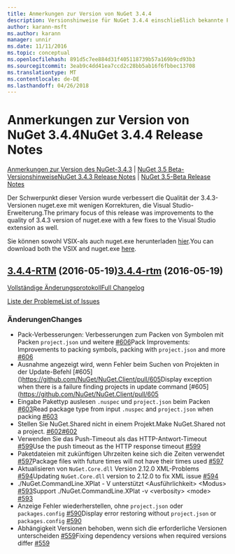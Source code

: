 ```yaml
---
title: Anmerkungen zur Version von NuGet 3.4.4
description: Versionshinweise für NuGet 3.4.4 einschließlich bekannte Probleme, Fehlerbehebungen, Funktionen und Archivierung von dcrs Design.
author: karann-msft
ms.author: karann
manager: unnir
ms.date: 11/11/2016
ms.topic: conceptual
ms.openlocfilehash: 891d5c7ee884d31f405118739b57a169b9cd93b3
ms.sourcegitcommit: 3eab9c4dd41ea7ccd2c28bb5ab16f6fbbec13708
ms.translationtype: MT
ms.contentlocale: de-DE
ms.lasthandoff: 04/26/2018
---
```

# <a name="nuget-344-release-notes"></a><span data-ttu-id="e8525-103">Anmerkungen zur Version von NuGet 3.4.4</span><span class="sxs-lookup"><span data-stu-id="e8525-103">NuGet 3.4.4 Release Notes</span></span>

<span data-ttu-id="e8525-104">[Anmerkungen zur Version des NuGet-3.4.3](../release-notes/nuget-3.4.3.md) | [NuGet 3.5 Beta-Versionshinweise](../release-notes/nuget-3.5-Beta.md)</span><span class="sxs-lookup"><span data-stu-id="e8525-104">[NuGet 3.4.3 Release Notes](../release-notes/nuget-3.4.3.md) | [NuGet 3.5-Beta Release Notes](../release-notes/nuget-3.5-Beta.md)</span></span>

<span data-ttu-id="e8525-105">Der Schwerpunkt dieser Version wurde verbessert die Qualität der 3.4.3-Versionen nuget.exe mit wenigen Korrekturen, die Visual Studio-Erweiterung.</span><span class="sxs-lookup"><span data-stu-id="e8525-105">The primary focus of this release was improvements to the quality of 3.4.3 version of nuget.exe with a few fixes to the Visual Studio extension as well.</span></span>

<span data-ttu-id="e8525-106">Sie können sowohl VSIX-als auch nuget.exe herunterladen [hier](https://dist.nuget.org/index.html).</span><span class="sxs-lookup"><span data-stu-id="e8525-106">You can download both the VSIX and nuget.exe [here](https://dist.nuget.org/index.html).</span></span>

## <a name="344-rtmhttpsgithubcomnugetnugetclienttree344-rtm-2016-05-19"></a><span data-ttu-id="e8525-107">[3.4.4-RTM](https://github.com/NuGet/NuGet.Client/tree/3.4.4-rtm) (2016-05-19)</span><span class="sxs-lookup"><span data-stu-id="e8525-107">[3.4.4-rtm](https://github.com/NuGet/NuGet.Client/tree/3.4.4-rtm) (2016-05-19)</span></span>

[<span data-ttu-id="e8525-108">Vollständige Änderungsprotokoll</span><span class="sxs-lookup"><span data-stu-id="e8525-108">Full Changelog</span></span>](https://github.com/NuGet/NuGet.Client/compare/3.5.0-beta-final...3.4.4-rtm)

[<span data-ttu-id="e8525-109">Liste der Probleme</span><span class="sxs-lookup"><span data-stu-id="e8525-109">List of Issues</span></span>](https://github.com/NuGet/Home/issues?q=is%3Aissue+milestone%3A3.4.4+is%3Aclosed)

### <a name="changes"></a><span data-ttu-id="e8525-110">Änderungen</span><span class="sxs-lookup"><span data-stu-id="e8525-110">Changes</span></span>

- <span data-ttu-id="e8525-111">Pack-Verbesserungen: Verbesserungen zum Packen von Symbolen mit Packen `project.json` und weitere [ \#606](https://github.com/NuGet/NuGet.Client/pull/606)</span><span class="sxs-lookup"><span data-stu-id="e8525-111">Pack Improvements: Improvements to packing symbols, packing with `project.json` and more [\#606](https://github.com/NuGet/NuGet.Client/pull/606)</span></span>
- <span data-ttu-id="e8525-112">Ausnahme angezeigt wird, wenn Fehler beim Suchen von Projekten in der Update-Befehl [\#605] ()https://github.com/NuGet/NuGet.Client/pull/605</span><span class="sxs-lookup"><span data-stu-id="e8525-112">Display exception when there is a failure finding projects in update command [\#605](https://github.com/NuGet/NuGet.Client/pull/605</span></span>
- <span data-ttu-id="e8525-113">Eingabe Pakettyp auslesen `.nuspec` und `project.json` beim Packen [ \#603](https://github.com/NuGet/NuGet.Client/pull/603)</span><span class="sxs-lookup"><span data-stu-id="e8525-113">Read package type from input `.nuspec` and `project.json` when packing [\#603](https://github.com/NuGet/NuGet.Client/pull/603)</span></span>
- <span data-ttu-id="e8525-114">Stellen Sie NuGet.Shared nicht in einem Projekt.</span><span class="sxs-lookup"><span data-stu-id="e8525-114">Make NuGet.Shared not a project.</span></span> [<span data-ttu-id="e8525-115">\#602</span><span class="sxs-lookup"><span data-stu-id="e8525-115">\#602</span></span>](https://github.com/NuGet/NuGet.Client/pull/602)
- <span data-ttu-id="e8525-116">Verwenden Sie das Push-Timeout als das HTTP-Antwort-Timeout [ \#599](https://github.com/NuGet/NuGet.Client/pull/599)</span><span class="sxs-lookup"><span data-stu-id="e8525-116">Use the push timeout as the HTTP response timeout [\#599](https://github.com/NuGet/NuGet.Client/pull/599)</span></span>
- <span data-ttu-id="e8525-117">Paketdateien mit zukünftigen Uhrzeiten keine sich die Zeiten verwendet [ \#597](https://github.com/NuGet/NuGet.Client/pull/597)</span><span class="sxs-lookup"><span data-stu-id="e8525-117">Package files with future times will not have their times used [\#597](https://github.com/NuGet/NuGet.Client/pull/597)</span></span>
- <span data-ttu-id="e8525-118">Aktualisieren von `NuGet.Core.dll` Version 2.12.0 XML-Problems [ \#594](https://github.com/NuGet/NuGet.Client/pull/594)</span><span class="sxs-lookup"><span data-stu-id="e8525-118">Updating `NuGet.Core.dll` version to 2.12.0 to fix XML issue [\#594](https://github.com/NuGet/NuGet.Client/pull/594)</span></span>
- <span data-ttu-id="e8525-119">./NuGet.CommandLine.XPlat - V unterstützt \<Ausführlichkeit\> \<Modus\> [ \#593](https://github.com/NuGet/NuGet.Client/pull/593)</span><span class="sxs-lookup"><span data-stu-id="e8525-119">Support ./NuGet.CommandLine.XPlat -v \<verbosity\> \<mode\> [\#593](https://github.com/NuGet/NuGet.Client/pull/593)</span></span>
- <span data-ttu-id="e8525-120">Anzeige Fehler wiederherstellen, ohne `project.json` oder `packages.config` [ \#590](https://github.com/NuGet/NuGet.Client/pull/590)</span><span class="sxs-lookup"><span data-stu-id="e8525-120">Display error restoring without `project.json` or `packages.config` [\#590](https://github.com/NuGet/NuGet.Client/pull/590)</span></span>
- <span data-ttu-id="e8525-121">Abhängigkeit Versionen behoben, wenn sich die erforderliche Versionen unterscheiden [ \#559](https://github.com/NuGet/NuGet.Client/pull/559)</span><span class="sxs-lookup"><span data-stu-id="e8525-121">Fixing dependency versions when required versions differ [\#559](https://github.com/NuGet/NuGet.Client/pull/559)</span></span>